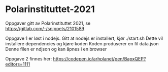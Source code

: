# Polarinstituttet-2021
Oppgaver gitt av Polarinstituttet 2021, se https://gitlab.com/-/snippets/2101589

Oppgave 1 er løst i nodejs. 
Gitt at nodejs er installert, kjør ./start.sh 
Dette vil installere dependencies og kjøre koden
Koden produserer en fil data.json
Denne filen er ndjson og kan åpnes i en browser

Oppgave 2 finnes her: 
https://codepen.io/arhplanet/pen/BapxQEP?editors=1111
